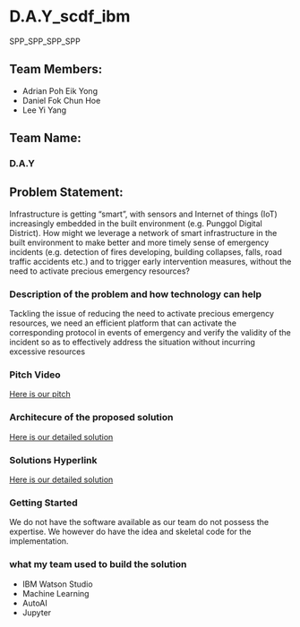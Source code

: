 # D.A.Y_scdf_ibm
SPP_SPP_SPP_SPP
## Team Members:
- Adrian Poh Eik Yong
- Daniel Fok Chun Hoe
- Lee Yi Yang

## Team Name:
### D.A.Y

## Problem Statement:
Infrastructure is getting “smart”, with sensors and Internet of things (IoT) increasingly embedded in the built environment (e.g. Punggol Digital District). How might we leverage a network of smart infrastructure in the built environment to make better and more timely sense of emergency incidents (e.g. detection of fires developing, building collapses, falls, road traffic accidents etc.) and to trigger early intervention measures, without the need to activate precious emergency resources?

### Description of the problem and how technology can help
Tackling the issue of reducing the need to activate precious emergency resources, we need an efficient platform that can activate the corresponding protocol in events of emergency and verify the validity of the incident so as to effectively address the situation without incurring excessive resources

### Pitch Video
[Here is our pitch](https://youtube.com)

### Architecure of the proposed solution
[Here is our detailed solution](../blob/master/LICENSE)

### Solutions Hyperlink
[Here is our detailed solution](../blob/master/LICENSE)

### Getting Started
We do not have the software available as our team do not possess the expertise. We however do have the idea and skeletal code for the implementation.

### what my team used to build the solution
- IBM Watson Studio
- Machine Learning
- AutoAI
- Jupyter

